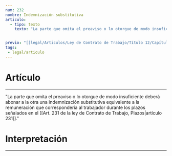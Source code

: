 ```yaml
---
num: 232
nombre: Indemnización substitutiva
articulo: 
  - tipo: texto
    texto: "La parte que omita el preaviso o lo otorgue de modo insuficiente deberá abonar a la otra una indemnización substitutiva equivalente a la remuneración que correspondería al trabajador durante los plazos señalados en el artículo 231."


previo: "[[legal/Articulos/Ley de Contrato de Trabajo/Título 12/Capítulo 1/Capítulo 1, Del preaviso.md|Capítulo 1, Del preaviso]]"
tags: 
 - legal/articulo
---
```

# Artículo
---
"La parte que omita el preaviso o lo otorgue de modo insuficiente deberá abonar a la otra una indemnización substitutiva equivalente a la remuneración que correspondería al trabajador durante los plazos señalados en el [[Art. 231 de la ley de Contrato de Trabajo, Plazos|artículo 231]]."

# Interpretación
---
